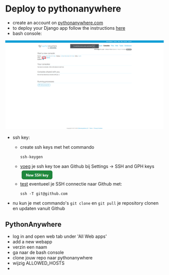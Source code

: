 # Deploy to pythonanywhere

- create an account on [pythonanywhere.com](https://www.pythonanywhere.com/)
- to deploy your Django app follow the instructions [here](https://help.pythonanywhere.com/pages/DeployExistingDjangoProject/)
- bash console:

![alt text](img/image.png)
- ssh key:
  - create ssh keys met het commando
    ```
    ssh-keygen  
    ```
  - [voeg](https://docs.github.com/en/authentication/connecting-to-github-with-ssh/adding-a-new-ssh-key-to-your-github-account) je ssh key toe aan Github bij Settings -> SSH and GPH keys
    ![alt text](img/sshbutton.png)
  - [test](https://docs.github.com/en/authentication/connecting-to-github-with-ssh/testing-your-ssh-connection) eventueel je SSH connectie naar Github met:
    ```
    ssh -T git@github.com
    ```
   
- nu kun je met commando's ```git clone``` en ```git pull``` je repository clonen en updaten vanuit Github

## PythonAnywhere
- log in and open web tab under 'All Web apps'
- add a new webapp
- verzin een naam
- ga naar de bash console
- clone jouw repo naar pythonanywhere
- wijzig ALLOWED_HOSTS
- 